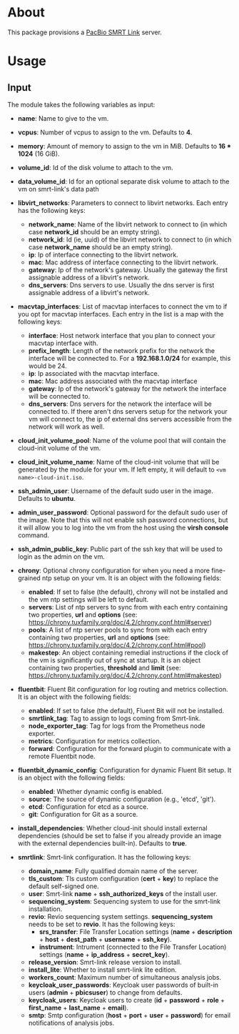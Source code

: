 # About

This package provisions a [PacBio SMRT Link](https://www.pacb.com/smrt-link/) server.

# Usage

## Input

The module takes the following variables as input:

- **name**: Name to give to the vm.

- **vcpus**: Number of vcpus to assign to the vm. Defaults to **4**.

- **memory**: Amount of memory to assign to the vm in MiB. Defaults to **16 * 1024** (16 GiB).

- **volume_id**: Id of the disk volume to attach to the vm.

- **data_volume_id**: Id for an optional separate disk volume to attach to the vm on smrt-link's data path

- **libvirt_networks**: Parameters to connect to libvirt networks. Each entry has the following keys:
  - **network_name**: Name of the libvirt network to connect to (in which case **network_id** should be an empty string).
  - **network_id**: Id (ie, uuid) of the libvirt network to connect to (in which case **network_name** should be an empty string).
  - **ip**: Ip of interface connecting to the libvirt network.
  - **mac**: Mac address of interface connecting to the libvirt network.
  - **gateway**: Ip of the network's gateway. Usually the gateway the first assignable address of a libvirt's network.
  - **dns_servers**: Dns servers to use. Usually the dns server is first assignable address of a libvirt's network.

- **macvtap_interfaces**: List of macvtap interfaces to connect the vm to if you opt for macvtap interfaces. Each entry in the list is a map with the following keys:
  - **interface**: Host network interface that you plan to connect your macvtap interface with.
  - **prefix_length**: Length of the network prefix for the network the interface will be connected to. For a **192.168.1.0/24** for example, this would be 24.
  - **ip**: Ip associated with the macvtap interface. 
  - **mac**: Mac address associated with the macvtap interface
  - **gateway**: Ip of the network's gateway for the network the interface will be connected to.
  - **dns_servers**: Dns servers for the network the interface will be connected to. If there aren't dns servers setup for the network your vm will connect to, the ip of external dns servers accessible from the network will work as well.

- **cloud_init_volume_pool**: Name of the volume pool that will contain the cloud-init volume of the vm.

- **cloud_init_volume_name**: Name of the cloud-init volume that will be generated by the module for your vm. If left empty, it will default to ``<vm name>-cloud-init.iso``.

- **ssh_admin_user**: Username of the default sudo user in the image. Defaults to **ubuntu**.

- **admin_user_password**: Optional password for the default sudo user of the image. Note that this will not enable ssh password connections, but it will allow you to log into the vm from the host using the **virsh console** command.

- **ssh_admin_public_key**: Public part of the ssh key that will be used to login as the admin on the vm.

- **chrony**: Optional chrony configuration for when you need a more fine-grained ntp setup on your vm. It is an object with the following fields:
  - **enabled**: If set to false (the default), chrony will not be installed and the vm ntp settings will be left to default.
  - **servers**: List of ntp servers to sync from with each entry containing two properties, **url** and **options** (see: https://chrony.tuxfamily.org/doc/4.2/chrony.conf.html#server)
  - **pools**: A list of ntp server pools to sync from with each entry containing two properties, **url** and **options** (see: https://chrony.tuxfamily.org/doc/4.2/chrony.conf.html#pool)
  - **makestep**: An object containing remedial instructions if the clock of the vm is significantly out of sync at startup. It is an object containing two properties, **threshold** and **limit** (see: https://chrony.tuxfamily.org/doc/4.2/chrony.conf.html#makestep)

- **fluentbit**: Fluent Bit configuration for log routing and metrics collection. It is an object with the following fields:
  - **enabled**: If set to false (the default), Fluent Bit will not be installed.
  - **smrtlink_tag**: Tag to assign to logs coming from Smrt-link.
  - **node_exporter_tag**: Tag for logs from the Prometheus node exporter.
  - **metrics**: Configuration for metrics collection.
  - **forward**: Configuration for the forward plugin to communicate with a remote Fluentbit node.

- **fluentbit_dynamic_config**: Configuration for dynamic Fluent Bit setup. It is an object with the following fields:
  - **enabled**: Whether dynamic config is enabled.
  - **source**: The source of dynamic configuration (e.g., 'etcd', 'git').
  - **etcd**: Configuration for etcd as a source.
  - **git**: Configuration for Git as a source.

- **install_dependencies**: Whether cloud-init should install external dependencies (should be set to false if you already provide an image with the external dependencies built-in). Defaults to **true**.

- **smrtlink**: Smrt-link configuration. It has the following keys:
  - **domain_name**: Fully qualified domain name of the server.
  - **tls_custom**: Tls custom configuration (**cert** + **key**) to replace the default self-signed one.
  - **user**: Smrt-link **name** + **ssh_authorized_keys** of the install user.
  - **sequencing_system**: Sequencing system to use for the smrt-link installation.
  - **revio**: Revio sequencing system settings. **sequencing_system** needs to be set to **revio**. It has the following keys:
    - **srs_transfer**: File Transfer Location settings (**name** + **description** + **host** + **dest_path** + **username** + **ssh_key**).
    - **instrument**: Intrument (connected to the File Transfer Location) settings (**name** + **ip_address** + **secret_key**).
  - **release_version**: Smrt-link release version to install.
  - **install_lite**: Whether to install smrt-link lite edition.
  - **workers_count**: Maximum number of simultaneous analysis jobs.
  - **keycloak_user_passwords**: Keycloak user passwords of built-in users (**admin** + **pbicsuser**) to change from defaults.
  - **keycloak_users**: Keycloak users to create (**id** + **password** + **role** + **first_name** + **last_name** + **email**).
  - **smtp**: Smtp configuration (**host** + **port** + **user** + **password**) for email notifications of analysis jobs.
